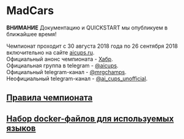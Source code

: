 # MadCars

**ВНИМАНИЕ** Документацию и QUICKSTART мы опубликуем в ближайшее время!

Чемпионат проходит с 30 августа 2018 года по 26 сентября 2018 включительно на сайте [aicups.ru](http://aicups.ru/).  
Официальный анонс чемпионата - [Хабр](https://habr.com/company/mailru/blog/421397/).  
Официальная группа в telegram - [@aicups](https://t.me/aicups).  
Официальный telegram-канал - [@mrgchamps](https://t.me/mrgchamps).  
Неофициальный telegram-канал - [@ai_cups_unofficial](https://t.me/ai_cups_unofficial).  

## [Правила чемпионата](RULES.md)

## [Набор docker-файлов для используемых языков](dockers/)
